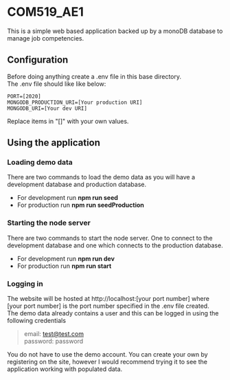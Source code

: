 # COM519_AE1

This is a simple web based application backed up by a monoDB database to manage job competencies.

## Configuration
Before doing anything create a .env file in this base directory.  
The .env file should like like below:

```
PORT=[2020]
MONGODB_PRODUCTION_URI=[Your production URI]
MONGODB_URI=[Your dev URI]
```

Replace items in "[]" with your own values.

## Using the application
### Loading demo data
There are two commands to load the demo data as you will have a development database and production database.
- For development run **npm run seed**
- For production run **npm run seedProduction**

### Starting the node server
There are two commands to start the node server. One to connect to the development database and one which connects to the production database. 
- For development run **npm run dev**
- For production run **npm run start**

### Logging in
The website will be hosted at http://localhost:[your port number] where [your port number] is the port number specified in the .env file created.  
The demo data already contains a user and this can be logged in using the following credentials
>  email: test@test.com  
>  password: password  

You do not have to use the demo account. You can create your own by registering on the site, however I would recommend trying it to see the application working with populated data.